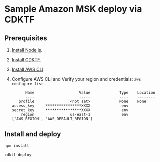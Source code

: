 # Sample Amazon MSK deploy via CDKTF

## Prerequisites

1. [Install Node.js](https://nodejs.org/en/download/package-manager).
1. [Install CDKTF](https://developer.hashicorp.com/terraform/tutorials/cdktf/cdktf-install).
1. [Install AWS CLI](https://docs.aws.amazon.com/cli/latest/userguide/install-cliv2.html).
1. Configure AWS CLI and Verify your region and credentials: `aws configure list`

    ```text
          Name                    Value             Type    Location
          ----                    -----             ----    --------
       profile                <not set>             None    None
    access_key     ****************XXXX              env
    secret_key     ****************XXXX              env
        region                us-east-1              env    ['AWS_REGION', 'AWS_DEFAULT_REGION']
    ```

## Install and deploy

```bash
npm install
```

```bash
cdktf deploy
```
